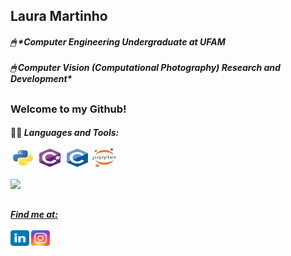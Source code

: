 ## Laura Martinho 
##### 🖱 *Computer Engineering Undergraduate at UFAM 
##### 🖱 Computer Vision (Computational Photography) Research and Development*
##
### Welcome to my Github!
#### 👩‍💻 *Languages and Tools:* <div style="display: inline_block"><br> <img align="center" alt="laura-Python" height="30" width="40" src="https://raw.githubusercontent.com/devicons/devicon/master/icons/python/python-original.svg"> <img align="center" alt="laura-Csharp" height="30" width="40" src="https://raw.githubusercontent.com/devicons/devicon/master/icons/csharp/csharp-original.svg"> <img align="center" alt="laura-c" height="30" width="40" src="https://raw.githubusercontent.com/devicons/devicon/master/icons/c/c-original.svg"> <img align="center" alt="laura-Jupyter" height="30" width="40" src="https://raw.githubusercontent.com/devicons/devicon/master/icons/jupyter/jupyter-original-wordmark.svg"> 
</div>

<div>
  <a href="https://github.com/lauramartinho">
  <img height="190em" src="https://github-readme-stats.vercel.app/api/top-langs/?username=lauramartinho&layout=compact&langs_count=7&theme=blueberry"/>
</div>

   ##
  #### *Find me at:* <div style="display: inline_block"><br> <a href="https://www.linkedin.com/in/laura-martinho-7b7708158/" target="_blank"><img  height="25" width="30" src="https://github.com/edent/SuperTinyIcons/blob/master/images/svg/linkedin.svg" target="_blank"></a>  <a href="https://www.instagram.com/clare.lab/" target="_blank"><img  height="25" width="30" src="https://github.com/edent/SuperTinyIcons/blob/master/images/svg/instagram.svg" target="_blank">    </a> </div>
 
